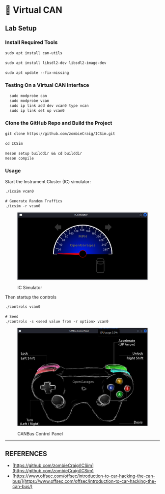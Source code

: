 # 🔌 Virtual CAN

## Lab Setup

### Install Required Tools

```
sudo apt install can-utils

sudo apt install libsdl2-dev libsdl2-image-dev

sudo apt update --fix-missing
```

### Testing On a Virtual CAN Interface

```
  sudo modprobe can
  sudo modprobe vcan
  sudo ip link add dev vcan0 type vcan
  sudo ip link set up vcan0
```

### Clone the GitHub Repo and Build the Project

```
git clone https://github.com/zombieCraig/ICSim.git

cd ICSim

meson setup builddir && cd builddir
meson compile
```

### Usage

Start the Instrument Cluster (IC) simulator:

```
./icsim vcan0

# Generate Random Traffics
./icsim -r vcan0
```

<figure><img src="../../.gitbook/assets/image (1) (1).png" alt=""><figcaption><p>IC Simulator</p></figcaption></figure>

Then startup the controls

```
./controls vcan0

# Seed
./controls -s <seed value from -r option> vcan0
```

<figure><img src="../../.gitbook/assets/image (1) (1) (1).png" alt=""><figcaption><p>CANBus Control Panel</p></figcaption></figure>

***

## REFERENCES

* [https://github.com/zombieCraig/ICSim](https://github.com/zombieCraig/ICSim)
* [https://www.offsec.com/offsec/introduction-to-car-hacking-the-can-bus/](https://www.offsec.com/offsec/introduction-to-car-hacking-the-can-bus/)


